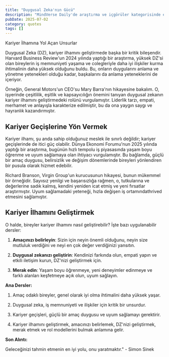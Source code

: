 ```yaml
---
title: "Duygusal Zeka'nın Gücü"
description: "MindVerse Daily'de araştırma ve içgörüler kategorisinde en son keşifleri keşfedin."
pubDate: 2025-07-02
category: quotes
tags: []
---
```


Kariyer İlhamına Yol Açan Unsurlar

 Duygusal Zeka (DZ), kariyer ilhamını geliştirmede başka bir kritik bileşendir. Harvard Business Review'un 2024 yılında yaptığı bir araştırma, yüksek DZ'si olan bireylerin iş memnuniyeti yaşama ve colegleriyle daha iyi ilişkiler kurma ihtimalinin daha yüksek olduğunu buldu. Bu, onların duygularını anlama ve yönetme yetenekleri olduğu kadar, başkalarını da anlama yeteneklerini de içeriyor.

Örneğin, General Motors'un CEO'su Mary Barra'nın hikayesine bakalım. O, işyerinde çeşitlilik, eşitlik ve kapsayıcılığın önemini tanıyan duygusal zekanın kariyer ilhamını geliştirmedeki rolünü vurgulamıştır. Liderlik tarzı, empati, merhamet ve anlayışla karakterize edilmiştir, bu da ona yaygın saygı ve hayranlık kazandırmıştır.

## Kariyer Geçişlerine Yön Vermek

Kariyer ilhamı, şu anda sahip olduğunuz meslek ile sınırlı değildir; kariyer geçişlerinde de itici güç olabilir. Dünya Ekonomi Forumu'nun 2025 yılında yaptığı bir araştırma, bugünün hızlı tempolu iş piyasasında yaşam boyu öğrenme ve uyum sağlamaya olan ihtiyacı vurgulamıştır. Bu bağlamda, güçlü bir amaç duygusu, belirsizlik ve değişim dönemlerinde bireyleri yönlendiren bir pusula olarak hizmet edebilir.

Richard Branson, Virgin Group'un kurucusunun hikayesi, bunun mükemmel bir örneğidir. Sayıısız yenilgi ve başarısızlığa rağmen, o, tutkularına ve değerlerine sadık kalmış, kendini yeniden icat etmiş ve yeni fırsatlar araştırmıştır. Uyum sağlamadaki yeteneği, hızla değişen iş ortamındathrived etmesini sağlamıştır.

## Kariyer İlhamını Geliştirmek

O halde, bireyler kariyer ilhamını nasıl geliştirebilir? İşte bazı uygulanabilir dersler:

1. **Amaçınızı belirleyin**: Sizin için neyin önemli olduğunu, neyin size mutluluk verdiğini ve neyi en çok değer verdiğinizi yansıtın.

2. **Duygusal zekanızı geliştirin**: Kendinizi farkında olun, empati yapın ve etkili iletişim kurun, DZ'nizi geliştirmek için.

3. **Merak edin**: Yaşam boyu öğrenmeye, yeni deneyimler edinmeye ve farklı alanları keşfetmeye açık olun, uyum sağlayın.

**Ana Dersler:**

1. Amaç odaklı bireyler, genel olarak iyi olma ihtimalini daha yüksek yaşar.

2. Duygusal zeka, iş memnuniyeti ve ilişkiler için kritik bir unsurdur.

3. Kariyer geçişleri, güçlü bir amaç duygusu ve uyum sağlamayı gerektirir.

4. Kariyer ilhamını geliştirmek, amacınızı belirlemek, DZ'nizi geliştirmek, merak etmek ve rol modellerini bulmak anlamına gelir.

**Son Alıntı:**

Geleceğinizi tahmin etmenin en iyi yolu, onu yaratmaktır." - Simon Sinek